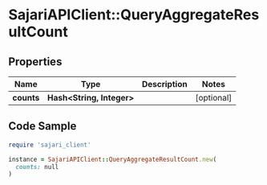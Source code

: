 # SajariAPIClient::QueryAggregateResultCount

## Properties

| Name | Type | Description | Notes |
| ---- | ---- | ----------- | ----- |
| **counts** | **Hash&lt;String, Integer&gt;** |  | [optional] |

## Code Sample

```ruby
require 'sajari_client'

instance = SajariAPIClient::QueryAggregateResultCount.new(
  counts: null
)
```

